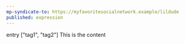 ```yaml
---
mp-syndicate-to: https://myfavoritesocialnetwork.example/lildude
published: expression
---
```


entry
["tag1", "tag2"]
This is the content
